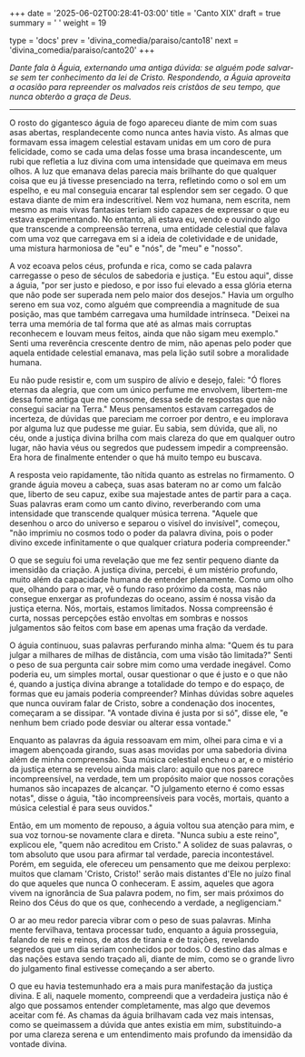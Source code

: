 +++
date = '2025-06-02T00:28:41-03:00'
title = 'Canto XIX'
draft = true
summary = ' '
weight = 19

type = 'docs'
prev = 'divina_comedia/paraiso/canto18'
next = 'divina_comedia/paraiso/canto20'
+++

_Dante fala à Águia, externando uma antiga dúvida: se alguém pode salvar-se sem ter conhecimento da lei de Cristo. Respondendo, a Águia aproveita a ocasião para repreender os malvados reis cristãos de seu tempo, que nunca obterão a graça de Deus._

---

O rosto do gigantesco águia de fogo apareceu diante de mim com suas asas abertas, resplandecente como nunca antes havia visto. As almas que formavam essa imagem celestial estavam unidas em um coro de pura felicidade, como se cada uma delas fosse uma brasa incandescente, um rubi que refletia a luz divina com uma intensidade que queimava em meus olhos. A luz que emanava delas parecia mais brilhante do que qualquer coisa que eu já tivesse presenciado na terra, refletindo como o sol em um espelho, e eu mal conseguia encarar tal esplendor sem ser cegado. O que estava diante de mim era indescritível. Nem voz humana, nem escrita, nem mesmo as mais vivas fantasias teriam sido capazes de expressar o que eu estava experimentando. No entanto, ali estava eu, vendo e ouvindo algo que transcende a compreensão terrena, uma entidade celestial que falava com uma voz que carregava em si a ideia de coletividade e de unidade, uma mistura harmoniosa de "eu" e "nós", de "meu" e "nosso".

A voz ecoava pelos céus, profunda e rica, como se cada palavra carregasse o peso de séculos de sabedoria e justiça. "Eu estou aqui", disse a águia, "por ser justo e piedoso, e por isso fui elevado a essa glória eterna que não pode ser superada nem pelo maior dos desejos." Havia um orgulho sereno em sua voz, como alguém que compreendia a magnitude de sua posição, mas que também carregava uma humildade intrínseca. "Deixei na terra uma memória de tal forma que até as almas mais corruptas reconhecem e louvam meus feitos, ainda que não sigam meu exemplo." Senti uma reverência crescente dentro de mim, não apenas pelo poder que aquela entidade celestial emanava, mas pela lição sutil sobre a moralidade humana.

Eu não pude resistir e, com um suspiro de alívio e desejo, falei: "Ó flores eternas da alegria, que com um único perfume me envolvem, libertem-me dessa fome antiga que me consome, dessa sede de respostas que não consegui saciar na Terra." Meus pensamentos estavam carregados de incerteza, de dúvidas que pareciam me corroer por dentro, e eu implorava por alguma luz que pudesse me guiar. Eu sabia, sem dúvida, que ali, no céu, onde a justiça divina brilha com mais clareza do que em qualquer outro lugar, não havia véus ou segredos que pudessem impedir a compreensão. Era hora de finalmente entender o que há muito tempo eu buscava.

A resposta veio rapidamente, tão nítida quanto as estrelas no firmamento. O grande águia moveu a cabeça, suas asas bateram no ar como um falcão que, liberto de seu capuz, exibe sua majestade antes de partir para a caça. Suas palavras eram como um canto divino, reverberando com uma intensidade que transcende qualquer música terrena. "Aquele que desenhou o arco do universo e separou o visível do invisível", começou, "não imprimiu no cosmos todo o poder da palavra divina, pois o poder divino excede infinitamente o que qualquer criatura poderia compreender."

O que se seguiu foi uma revelação que me fez sentir pequeno diante da imensidão da criação. A justiça divina, percebi, é um mistério profundo, muito além da capacidade humana de entender plenamente. Como um olho que, olhando para o mar, vê o fundo raso próximo da costa, mas não consegue enxergar as profundezas do oceano, assim é nossa visão da justiça eterna. Nós, mortais, estamos limitados. Nossa compreensão é curta, nossas percepções estão envoltas em sombras e nossos julgamentos são feitos com base em apenas uma fração da verdade.

O águia continuou, suas palavras perfurando minha alma: "Quem és tu para julgar a milhares de milhas de distância, com uma visão tão limitada?" Senti o peso de sua pergunta cair sobre mim como uma verdade inegável. Como poderia eu, um simples mortal, ousar questionar o que é justo e o que não é, quando a justiça divina abrange a totalidade do tempo e do espaço, de formas que eu jamais poderia compreender? Minhas dúvidas sobre aqueles que nunca ouviram falar de Cristo, sobre a condenação dos inocentes, começaram a se dissipar. "A vontade divina é justa por si só", disse ele, "e nenhum bem criado pode desviar ou alterar essa vontade."

Enquanto as palavras da águia ressoavam em mim, olhei para cima e vi a imagem abençoada girando, suas asas movidas por uma sabedoria divina além de minha compreensão. Sua música celestial encheu o ar, e o mistério da justiça eterna se revelou ainda mais claro: aquilo que nos parece incompreensível, na verdade, tem um propósito maior que nossos corações humanos são incapazes de alcançar. "O julgamento eterno é como essas notas", disse o águia, "tão incompreensíveis para vocês, mortais, quanto a música celestial é para seus ouvidos."

Então, em um momento de repouso, a águia voltou sua atenção para mim, e sua voz tornou-se novamente clara e direta. "Nunca subiu a este reino", explicou ele, "quem não acreditou em Cristo." A solidez de suas palavras, o tom absoluto que usou para afirmar tal verdade, parecia incontestável. Porém, em seguida, ele ofereceu um pensamento que me deixou perplexo: muitos que clamam 'Cristo, Cristo!' serão mais distantes d'Ele no juízo final do que aqueles que nunca O conheceram. E assim, aqueles que agora vivem na ignorância de Sua palavra podem, no fim, ser mais próximos do Reino dos Céus do que os que, conhecendo a verdade, a negligenciam."

O ar ao meu redor parecia vibrar com o peso de suas palavras. Minha mente fervilhava, tentava processar tudo, enquanto a águia prosseguia, falando de reis e reinos, de atos de tirania e de traições, revelando segredos que um dia seriam conhecidos por todos. O destino das almas e das nações estava sendo traçado ali, diante de mim, como se o grande livro do julgamento final estivesse começando a ser aberto.

O que eu havia testemunhado era a mais pura manifestação da justiça divina. E ali, naquele momento, compreendi que a verdadeira justiça não é algo que possamos entender completamente, mas algo que devemos aceitar com fé. As chamas da águia brilhavam cada vez mais intensas, como se queimassem a dúvida que antes existia em mim, substituindo-a por uma clareza serena e um entendimento mais profundo da imensidão da vontade divina.